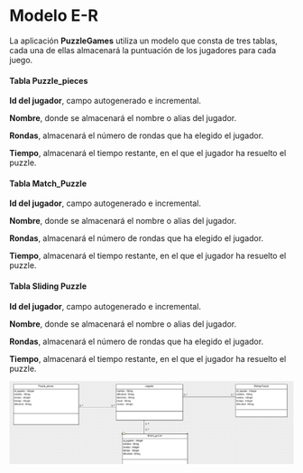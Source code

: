 # Modelo E-R

La aplicación **PuzzleGames** utiliza un modelo que consta de tres tablas, cada una de ellas almacenará la puntuación de los jugadores para cada juego.

#### Tabla Puzzle_pieces

**Id del jugador**, campo autogenerado e incremental.

**Nombre**, donde se almacenará el nombre o alias del jugador.

**Rondas**, almacenará el número de rondas que ha elegido el jugador.

**Tiempo**, almacenará el tiempo restante, en el que el jugador ha resuelto el puzzle.

#### Tabla Match_Puzzle

**Id del jugador**, campo autogenerado e incremental.

**Nombre**, donde se almacenará el nombre o alias del jugador.

**Rondas**, almacenará el número de rondas que ha elegido el jugador.

**Tiempo**, almacenará el tiempo restante, en el que el jugador ha resuelto el puzzle.

#### Tabla Sliding Puzzle

**Id del jugador**, campo autogenerado e incremental.

**Nombre**, donde se almacenará el nombre o alias del jugador.

**Rondas**, almacenará el número de rondas que ha elegido el jugador.

**Tiempo**, almacenará el tiempo restante, en el que el jugador ha resuelto el puzzle.

![](mockup/mer.JPG)
